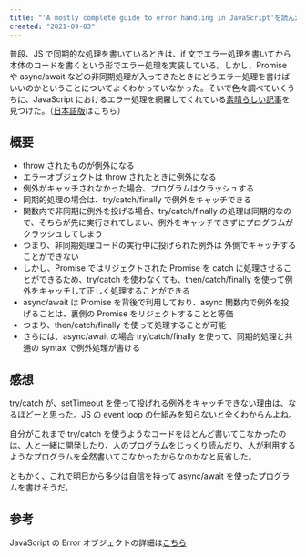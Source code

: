 ```yaml
---
title: "'A mostly complete guide to error handling in JavaScript'を読んだ"
created: "2021-09-03"
---
```


普段、JS で同期的な処理を書いているときは、if 文でエラー処理を書いてから本体のコードを書くという形でエラー処理を実装している。しかし、Promise や async/await などの非同期処理が入ってきたときにどうエラー処理を書けばいいのかということについてよくわかっていなかった。そいで色々調べていくうちに、JavaScript におけるエラー処理を網羅してくれている[素晴らしい記事](https://www.valentinog.com/blog/error/)を見つけた。（[日本語版](https://zenn.dev/yukiota/articles/cb53ea21d7cf3994861a)はこちら）

## 概要

- throw されたものが例外になる
- エラーオブジェクトは throw されたときに例外になる
- 例外がキャッチされなかった場合、プログラムはクラッシュする
- 同期的処理の場合は、try/catch/finally で例外をキャッチできる
- 関数内で非同期に例外を投げる場合、try/catch/finally の処理は同期的なので、そちらが先に実行されてしまい、例外をキャッチできずにプログラムがクラッシュしてしまう
- つまり、非同期処理コードの実行中に投げられた例外は 外側でキャッチすることができない
- しかし、Promise ではリジェクトされた Promise を catch に処理させることができるため、try/catch を使わなくても、then/catch/finally を使って例外をキャッチして正しく処理することができる
- async/await は Promise を背後で利用しており、async 関数内で例外を投げることは、裏側の Promise をリジェクトすることと等価
- つまり、then/catch/finally を使って処理することが可能
- さらには、async/await の場合 try/catch/finally を使って、同期的処理と共通の syntax で例外処理が書ける

## 感想

try/catch が、setTimeout を使って投げれる例外をキャッチできない理由は、なるほどーと思った。JS の event loop の仕組みを知らないと全くわからんよね。

自分がこれまで try/catch を使うようなコードをほとんど書いてこなかったのは、人と一緒に開発したり、人のプログラムをじっくり読んだり、人が利用するようなプログラムを全然書いてこなかったからなのかなと反省した。

ともかく、これで明日から多少は自信を持って async/await を使ったプログラムを書けそうだ。

## 参考

JavaScript の Error オブジェクトの詳細は[こちら](https://developer.mozilla.org/en-US/docs/Web/JavaScript/Reference/Errors)
